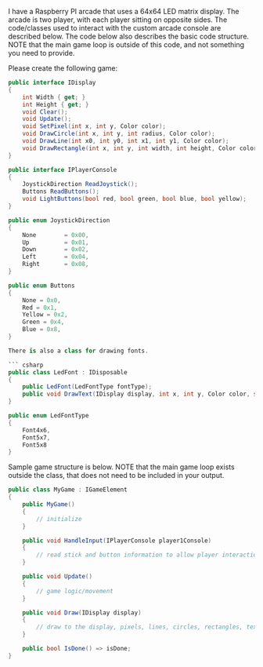 I have a Raspberry PI arcade that uses a 64x64 LED matrix display. The arcade is two player, with each player sitting on opposite sides.
The code/classes used to interact with the custom arcade console are described below. The code below also describes the basic code structure.
NOTE that the main game loop is outside of this code, and not something you need to provide.

Please create the following game:

```csharp
public interface IDisplay
{
    int Width { get; }
    int Height { get; }
    void Clear();
    void Update();
    void SetPixel(int x, int y, Color color);
    void DrawCircle(int x, int y, int radius, Color color);
    void DrawLine(int x0, int y0, int x1, int y1, Color color);
    void DrawRectangle(int x, int y, int width, int height, Color color, Color? fillColor = null);
}

public interface IPlayerConsole
{
    JoystickDirection ReadJoystick();
    Buttons ReadButtons();
    void LightButtons(bool red, bool green, bool blue, bool yellow);
}

public enum JoystickDirection
{
    None        = 0x00,
    Up          = 0x01,
    Down        = 0x02,
    Left        = 0x04,
    Right       = 0x08,
}

public enum Buttons
{
    None = 0x0,
    Red = 0x1,
    Yellow = 0x2,
    Green = 0x4,
    Blue = 0x8,
}

There is also a class for drawing fonts.

``` csharp
public class LedFont : IDisposable
{
    public LedFont(LedFontType fontType);
    public void DrawText(IDisplay display, int x, int y, Color color, string text, int spacing = 0, bool vertical = false);
}

public enum LedFontType
{
    Font4x6,
    Font5x7,
    Font5x8
}
```

Sample game structure is below. NOTE that the main game loop exists outside the class, that does not need to be included in your output.

``` csharp
public class MyGame : IGameElement
{
    public MyGame()
    {
        // initialize
    }

    public void HandleInput(IPlayerConsole player1Console)
    {
        // read stick and button information to allow player interaction
    }

    public void Update()
    {
        // game logic/movement
    }

    public void Draw(IDisplay display)
    {
        // draw to the display, pixels, lines, circles, rectangles, text.
    }

    public bool IsDone() => isDone;
}
```